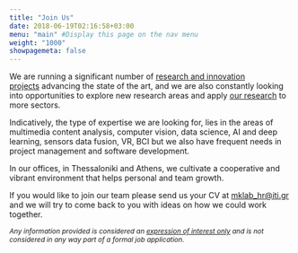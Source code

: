 ```yaml
---
title: "Join Us"
date: 2018-06-19T02:16:58+03:00
menu: "main" #Display this page on the nav menu
weight: "1000" 
showpagemeta: false
---
```

<p>
We are running a significant number of <a href="https://mklab.iti.gr/projects/" target="_blank">research and innovation projects</a> advancing the state of the art, and we are also constantly looking into opportunities to explore new research areas and apply <a href="https://mklab.iti.gr/research/" target="_blank">our research</a> to more sectors.
</p>
<p>
Indicatively, the type of expertise we are looking for, lies in the areas of multimedia content analysis, computer vision, data science, AI and deep learning, sensors data fusion, VR, BCI but we also have frequent needs in project management and software development.
</p>
<p>
In our offices, in Thessaloniki and Athens, we cultivate a cooperative and vibrant environment that helps personal and team growth.
</p>
<p>
If you would like to join our team please send us your CV at <a href="mailto:mklab_hr@iti.gr">mklab_hr@iti.gr</a> and we will try to come back to you with ideas on how we could work together.
</p>
<p style="font-size:12px;">
<i>Any information provided is considered an <u>expression of interest only</u> and is not considered in any way part of a formal job application.</i>
</p>
